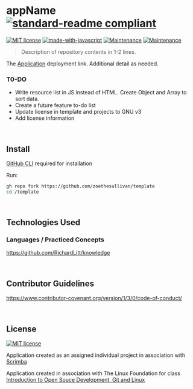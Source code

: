 # appName [![standard-readme compliant](https://img.shields.io/badge/readme%20style-standard-brightgreen.svg?style=flat-square)](https://github.com/RichardLitt/standard-readme)

 [![MIT license](https://img.shields.io/badge/License-MIT-blue.svg)](https://lbesson.mit-license.org/) [![made-with-javascript](https://img.shields.io/badge/Made%20with-JavaScript-1f425f.svg)](https://www.javascript.com) [![Maintenance](https://img.shields.io/badge/Maintained%3F-no-red.svg)](https://bitbucket.org/lbesson/ansi-colors) [![Maintenance](https://img.shields.io/badge/Maintained%3F-yes-g.svg)](https://bitbucket.org/lbesson/ansi-colors)

> Description of repository contents in 1-2 lines.

The [Application](z.netlify.app/) deployment link. Additional detail as needed.

### T0-DO

- Write resource list in JS instead of HTML. Create Object and Array to sort data.
- Create a future feature to-do list
- Update license in template and projects to GNU v3
- Add license information

</br>

## Install

[GitHub CLI](https://cli.github.com/manual/) required for installation

Run:
```sh
gh repo fork https://github.com/zoethesullivan/template
cd /template
```

</br>

## Technologies Used

### Languages / Practiced Concepts

https://github.com/RichardLitt/knowledge

</br>

## Contributor Guidelines

https://www.contributor-covenant.org/version/1/3/0/code-of-conduct/

</br>

## License

[![MIT license](https://img.shields.io/badge/License-MIT-blue.svg)](https://lbesson.mit-license.org/)

Application created as an assigned individual project in association with [Scrimba](https://scrimba.com/)

Application created in association with The Linux Foundation for class [Introduction to Open Souce Development, Git and Linux](https://openprofile.dev/profile/zoetsullivan)
